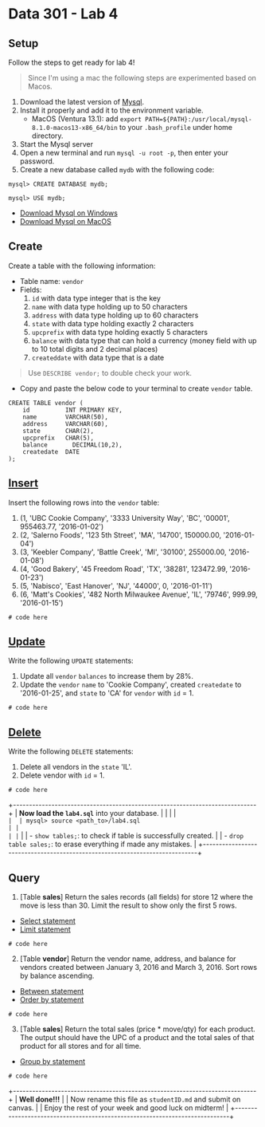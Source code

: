 # Data 301 - Lab 4
## Setup
Follow the steps to get ready for lab 4!
> Since I'm using a mac the following steps are experimented based on Macos.

1. Download the latest version of [Mysql](https://www.mysql.com).
2. Install it properly and add it to the environment variable.
    - MacOS (Ventura 13.1): add `export PATH=${PATH}:/usr/local/mysql-8.1.0-macos13-x86_64/bin` to your `.bash_profile` under home directory.
3. Start the Mysql server
4. Open a new terminal and run `mysql -u root -p`, then enter your password.
5. Create a new database called `mydb` with the following code:
```mysql=
mysql> CREATE DATABASE mydb;

mysql> USE mydb;
```

- [Download Mysql on Windows](https://www.youtube.com/watch?v=2om3byn2lxs)
- [Download Mysql on MacOS](https://www.youtube.com/watch?v=2cvH0HRjZF8)


## Create
Create a table with the following information:
- Table name: `vendor` 
- Fields:
    1. `id` with data type integer that is the key
    2. `name` with data type holding up to 50 characters
    3. `address` with data type holding up to 60 characters
    4. `state` with data type holding exactly 2 characters
    5. `upcprefix` with data type holding exactly 5 characters
    6. `balance` with data type that can hold a currency (money field with up to 10 total digits and 2 decimal places) 
    7. `createddate` with data type that is a date
> Use `DESCRIBE vendor;` to double check your work.

- Copy and paste the below code to your terminal to create `vendor` table.
```
CREATE TABLE vendor (
    id          INT PRIMARY KEY,
    name        VARCHAR(50),
    address     VARCHAR(60),
    state       CHAR(2),
    upcprefix   CHAR(5),
    balance       DECIMAL(10,2),
    createdate  DATE
);
```

## [Insert](https://www.w3schools.com/mysql/mysql_insert.asp)
Insert the following rows into the `vendor` table:
1. (1, 'UBC Cookie Company', '3333 University Way', 'BC', '00001', 955463.77, '2016-01-02')
2. (2, 'Salerno Foods', '123 5th Street', 'MA', '14700', 150000.00, '2016-01-04')
3. (3, 'Keebler Company', 'Battle Creek', 'MI', '30100', 255000.00, '2016-01-08')
4. (4, 'Good Bakery', '45 Freedom Road', 'TX', '38281', 123472.99, '2016-01-23')
5. (5, 'Nabisco', 'East Hanover', 'NJ', '44000', 0, '2016-01-11')
6. (6, 'Matt's Cookies', '482 North Milwaukee Avenue', 'IL', '79746', 999.99, '2016-01-15')

```
# code here

```


## [Update](https://www.w3schools.com/mysql/mysql_update.asp)
Write the following `UPDATE` statements:
1. Update all `vendor` `balances` to increase them by 28%.
2. Update the `vendor` `name` to 'Cookie Company', created `createdate` to '2016-01-25', and `state` to 'CA' for `vendor` with `id` = 1.

```
# code here

```


## [Delete](https://www.w3schools.com/mysql/mysql_delete.asp)
Write the following `DELETE` statements:
1. Delete all vendors in the `state` 'IL'.
2. Delete vendor with `id` = 1.

```
# code here

```

+----------------------------------------------------------------------------+
| **Now load the `lab4.sql`** into your database.                            |
|                                                                            |
|```                                                                         | 
| mysql> source <path_to>/lab4.sql                                           |
|                                                                            |
| ```                                                                        |
| - `show tables;`: to check if table is successfully created.               |
| - `drop table sales;`: to erase everything if made any mistakes.           |
+----------------------------------------------------------------------------+

## Query
1. [Table **sales**] Return the sales records (all fields) for store 12 where the move is less than 30. Limit the result to show only the first 5 rows. 
- [Select statement](https://www.w3schools.com/mysql/mysql_select.asp)
- [Limit statement](https://www.w3schools.com/mysql/mysql_limit.asp)

```
# code here

```


2. [Table **vendor**] Return the vendor name, address, and balance for vendors created between January 3, 2016 and March 3, 2016. Sort rows by balance ascending.
- [Between statement](https://www.w3schools.com/mysql/mysql_between.asp)
- [Order by statement](https://www.w3schools.com/mysql/mysql_orderby.asp)

```
# code here

```


3. [Table **sales**] Return the total sales (price * move/qty) for each product. The output should have the UPC of a product and the total sales of that product for all stores and for all time.
- [Group by statement](https://www.w3schools.com/mysql/mysql_groupby.asp)

```
# code here

```


+----------------------------------------------------------------------------+
| **Well done!!!**                                                           |
| Now rename this file as `studentID.md` and submit on canvas.               |
| Enjoy the rest of your week and good luck on midterm!                      |
+----------------------------------------------------------------------------+
